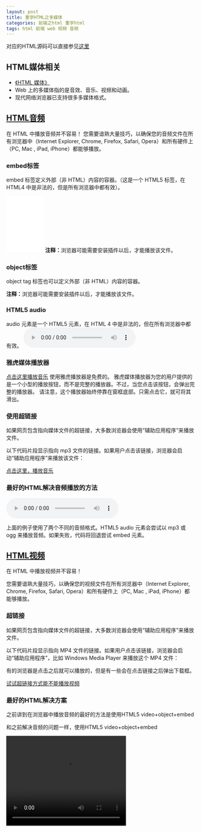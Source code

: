 ```yaml
---
layout: post
title: 重学HTML之多媒体
categories: 前端之html 重学html 
tags: html 前端 web 视频 音频
---
```


对应的HTML源码可以直接参见[这里](https://raw.githubusercontent.com/xumenger/xumenger.github.io/master/_posts/2016-04-07-html-03-20160407.md)

<h2>HTML媒体相关</h2>
<ul>
<li><a href="http://www.w3school.com.cn/html/html_object.asp">《HTML 媒体》</a></li>
<li>Web 上的多媒体指的是音效、音乐、视频和动画。</li>
<li>现代网络浏览器已支持很多多媒体格式。</li>
</ul>

<h2><a href="http://www.w3school.com.cn/html/html_audio.asp">HTML音频</a></h2>
在 HTML 中播放音频并不容易！
您需要谙熟大量技巧，以确保您的音频文件在所有浏览器中（Internet Explorer, Chrome, Firefox, Safari, Opera）和所有硬件上（PC, Mac , iPad, iPhone）都能够播放。

<h3>embed标签</h3>
embed 标签定义外部（非 HTML）内容的容器。（这是一个 HTML5 标签，在 HTML4 中是非法的，但是所有浏览器中都有效）。

<embed heigth="100" width="100" src="../media/music/20160407/train.mp3"></embed>
<b>注释：</b>浏览器可能需要安装插件以后，才能播放该文件。

<h3>object标签</h3>
object tag 标签也可以定义外部（非 HTML）内容的容器。

<object height="100" width="100" data="../media/music/20160407/train.mp3"></object>
<b>注释：</b>浏览器可能需要安装插件以后，才能播放该文件。

<h3>HTML5 audio</h3>
audio 元素是一个 HTML5 元素，在 HTML 4 中是非法的，但在所有浏览器中都有效。

<audio controls="controls">
<source src="../media/music/20160407/train.mp3" type="audio/mpeg">
Your browser does not support the audio element.
</audio>

<h3>雅虎媒体播放器</h3>
<a href="../media/music/20160407/train.mp3">点击这里播放音乐</a>
<script type="text/javascript" src="http://mediaplayer.yahoo.com/js">
</script>
使用雅虎播放器是免费的。
雅虎媒体播放器为您的用户提供的是一个小型的播放按钮，而不是完整的播放器。不过，当您点击该按钮，会弹出完整的播放器。
请注意，这个播放器始终停靠在窗框底部。只需点击它，就可将其滑出。

<h3>使用超链接</h3>
如果网页包含指向媒体文件的超链接，大多数浏览器会使用“辅助应用程序”来播放文件。

以下代码片段显示指向 mp3 文件的链接。如果用户点击该链接，浏览器会启动“辅助应用程序”来播放该文件：

<a href="../media/music/20160407/train.mp3">点击这里，播放音乐</a>

<h3>最好的HTML解决音频播放的方法</h3>
<audio controls="controls" height="100" width="100">
<source src="../media/music/20160407/train.mp3" type="audio/mp3" />
<source src="../media/music/20160407/train.ogg" type="audio/ogg" />
<embed height="100" width="100" src="../media/music/20160407/train.mp3" />
</audio>

上面的例子使用了两个不同的音频格式。HTML5 audio 元素会尝试以 mp3 或 ogg 来播放音频。如果失败，代码将回退尝试 embed 元素。

<h2><a href="http://www.w3school.com.cn/html/html_video.asp">HTML视频</a></h2>
在 HTML 中播放视频并不容易！

您需要谙熟大量技巧，以确保您的视频文件在所有浏览器中（Internet Explorer, Chrome, Firefox, Safari, Opera）和所有硬件上（PC, Mac , iPad, iPhone）都能够播放。

<h3>超链接</h3>
如果网页包含指向媒体文件的超链接，大多数浏览器会使用“辅助应用程序”来播放文件。

以下代码片段显示指向 MP4 文件的链接。如果用户点击该链接，浏览器会启动“辅助应用程序”，比如 Windows Media Player 来播放这个 MP4 文件：

有的浏览器是点击之后就可以播放的，但是有一些会在点击链接之后弹出下载框。

<a href="../media/video/20160407/kickflip.mp4">试试超链接方式能不能播放视频</a> 

<h3>最好的HTML解决方案</h3>
之前讲到在浏览器中播放音频的最好的方法是使用HTML5 video+object+embed

和之前解决音频的问题一样，使用HTML5 video+object+embed

<video width="320" height="240" controls="controls" autoplay="autoplay">
<source src="../media/video/20160407/the_golden_age.flv" type="video/flv" />
<source src="../media/video/20160407/kickflip.mp4" type="video/mp4" />
<source src="../media/video/20160407/switch_heelflip_shuvit.mp4" type="video/mp4" />
<object data="../media/video/20160407/kickflip.mp4" width="320" height="240">
<embed width="320" height="240" src="../media/video/20160407/kickflip.mp4" />
</object>
</video>
